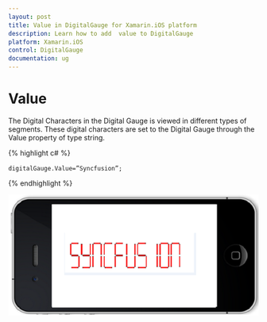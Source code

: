 ```yaml
---
layout: post
title: Value in DigitalGauge for Xamarin.iOS platform
description: Learn how to add  value to DigitalGauge
platform: Xamarin.iOS
control: DigitalGauge
documentation: ug
---
```


# Value

The Digital Characters in the Digital Gauge is viewed in different types of segments. These digital characters are set to the Digital Gauge through the Value property of type string.

{% highlight c# %}

	digitalGauge.Value=”Syncfusion”;

{% endhighlight %}

![](images/Value.png)